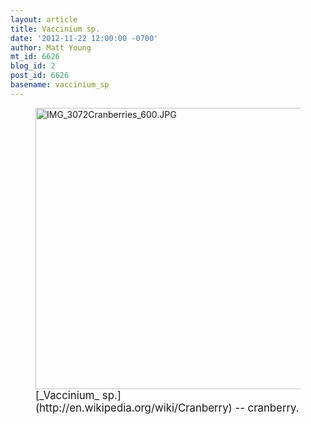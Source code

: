 ```yaml
---
layout: article
title: Vaccinium sp.
date: '2012-11-22 12:00:00 -0700'
author: Matt Young
mt_id: 6626
blog_id: 2
post_id: 6626
basename: vaccinium_sp
---
```

<figure>
<img src="http://pandasthumb.org/IMG_3072Cranberries_600.JPG" alt="IMG_3072Cranberries_600.JPG" width="600" height="450" />
<figcaption markdown="span">
<big>[_Vaccinium_ sp.](http://en.wikipedia.org/wiki/Cranberry) -- cranberry.</big>

</figcaption>
</figure>
